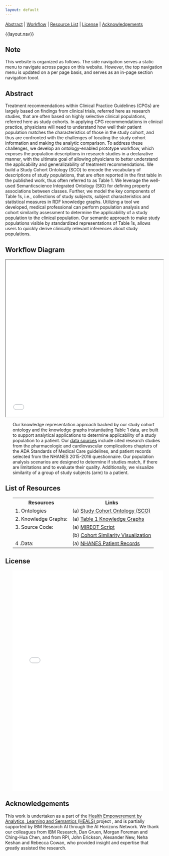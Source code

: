 ```yaml
---
layout: default
---
```


[Abstract](#abstract) | [Workflow](#workflow) | [Resource List](#resources) | [License](#license) | [Acknowledgements](#acknowledgements)

{{layout.nav}}
<article class="mb-5" id="note">
<content>
 <h2>Note</h2>
 <p>This website is organized as follows. The side navigation serves a static menu to navigate across pages on this website. However, the top navigation menu is updated on a per page basis, and serves as an in-page section navigation toool. </p>
 </content>
<article class="mb-5" id="authors">
<!-- <content>
<h2>Authors</h2>
 <ul>
 Shruthi Chari<sup>1</sup>, Miao Qi<sup>2</sup>, Nkcheniyere N. Agu<sup>1</sup>, Oshani Seneviratne<sup>2</sup>, James P. McCusker<sup>1</sup>, Kristin P. Bennett<sup>2</sup>, Amar K. Das<sup>3</sup> and Deborah L. McGuinness<sup>1</sup>
  <br>
 <strong><sup>1</sup><a href="https://tw.rpi.edu/">Tetherless World Constellation</a></strong>, Rensselaer Polytechnic Institute
 <br>
 <strong><sup>2</sup><a href="https://idea.rpi.edu/">Instiute for Data Exploration and Applications</a></strong>, Rensselaer Polytechnic Institute
 <br>
 <strong><sup>3</sup><a href="http://www.research.ibm.com/">IBM Research</a></strong>, Cambridge
 </ul>
 </content> -->
 
<article class="mb-5" id="abstract">
<content>
<h2>Abstract</h2>
 <p>Treatment recommendations within Clinical Practice Guidelines (CPGs) are largely based on findings from clinical trials, referred here as research studies, that are often based on highly selective clinical populations, referred here as study cohorts. In applying CPG recommendations in clinical practice, physicians will need to understand how well their patient population matches the characteristics of those in the study cohort, and thus are confronted with the challenges of locating the study cohort information and making the analytic comparison. To address these challenges, we develop an ontology-enabled prototype workflow, which exposes the population descriptions in research studies in a declarative manner, with the ultimate goal of allowing physicians to better understand the applicability and generalizability of treatment recommendations. We build a Study Cohort Ontology (SCO) to encode the vocabulary of descriptions of study populations, that are often reported in the first table in the published work, thus often referred to as Table 1. We leverage the well-used Semanticscience Integrated Ontology (SIO) for defining property associations between classes. Further, we model the key components of Table 1s, i.e., collections of study subjects, subject characteristics and statistical measures in RDF knowledge graphs. Utilizing a tool we developed, medical professional can perform population analysis and cohort similarity assessment to determine the applicability of a study population to the clinical population. Our semantic approach to make study populations visible by standardized representations of Table 1s, allows users to quickly derive clinically relevant inferences about study populations.</p>
<ul>
  
 </ul>
 </content>
 
 
<article class="mb-5" id="workflow">
<content>
<h2>Workflow Diagram</h2>
    <iframe src="images/CohortAnalyticsWorkflowDiagramISWCPaper.pdf" style="width:100%; height: 500px"></iframe>
<ul>
 <p>Our knowledge representation approach backed by our study cohort ontology and the knowledge graphs instantiating Table 1 data, are built to support analytical applications to determine applicability of a study population to a patient. Our <a href="./papers-used.html">data sources</a> include cited research studies from the pharmacologic and cardiovascular complications chapters of the ADA Standards of Medical Care guidelines, and patient records selected from the NHANES 2015-2016 questionnaire. Our population analysis scenarios are designed to determine if studies match, if there are limitations and to evaluate their quality. Additionally, we visualize similarity of a group of study subjects (arm) to a patient.</p>  
 </ul>
 </content>
 
  
<article class="mb-5" id="resources">
<content>
<h2>List of Resources </h2>
<ul>
 <table style="width:100%">
    <tr>
    <th>Resources</th>
    <th>Links</th> 
  </tr>
  <tr>
    <td>1. Ontologies</td>
    <td> (a) <a href="https://raw.githubusercontent.com/tetherless-world/study-cohort-ontology/master/Ontologies/studycohort.owl">Study Cohort Ontology (SCO)</a></td> 
  </tr>
  <tr>
    <td>2. Knowledge Graphs:</td>
    <td>(a) <a href="./knowledge-graph.html">Table 1 Knowledge Graphs</a> </td> 
  </tr>
  <tr>
    <td>3. Source Code:</td>
    <td>(a) <a href="./ontology-resource.html#ontologyreused">MIREOT Script </a> </td> 
  </tr>
    <!--<tr>
    <td> </td>
    <td> (b) <a href="./application.html">Faceted Browser</a> </td> 
  </tr>-->
    <tr>
    <td></td>
    <td>(b) <a href="./application.html#visualization">Cohort Similarity Visualization</a> </td> 
  </tr>
   <tr>
    <td>4 .Data: </td>
    <td> (a) <a href="./papers-used.html">NHANES Patient Records</a> </td> 
  </tr>
</table>
  
 </ul>
 </content>
 
 <article class="mb-5" id="license">
<content>
<h2>License</h2>
 <ul> 
<iframe src="images/License.pdf" style="width: 100%;height: 700px;border: none;"></iframe>
  </ul>
 </content>
 
 <article class="mb-5" id="acknowledgements">
<content>
 <h2>Acknowledgements</h2>
 <p>This work is undertaken as a part of the <a href="https://science.rpi.edu/biology/news/ibm-and-rensselaer-team-research-chronic-diseases-cognitive-computing"> Health Empowerement by Analytics, Learning and Semantics (HEALS) </a> project , and is  partially supported by IBM Research AI through the AI Horizons Network. We thank our colleagues from IBM Research, Dan Gruen, Morgan Foreman and Ching-Hua Chen, and from RPI, John Erickson, Alexander New, Neha Keshan and Rebecca Cowan, who provided insight and expertise that greatly assisted the research.</p>
<ul>
    
  
 </ul>
 </content>


